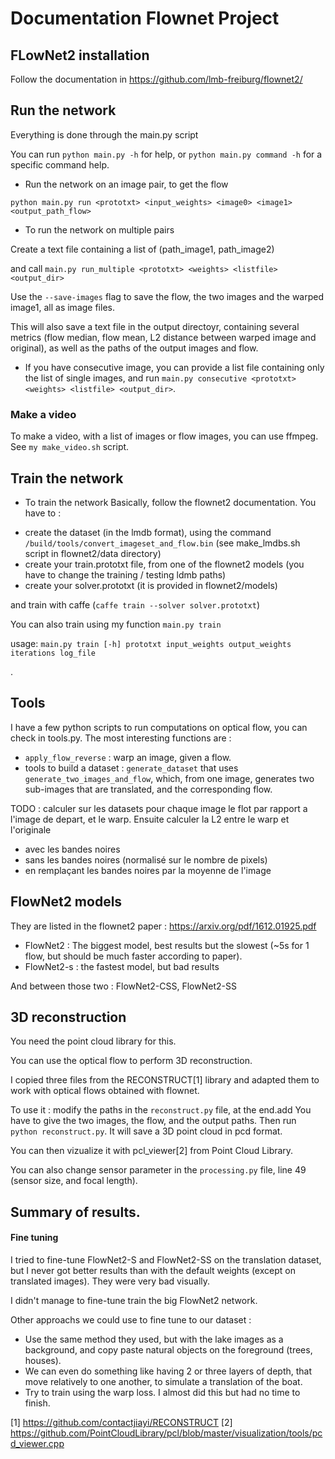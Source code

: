 # Documentation Flownet Project


## FLowNet2 installation 

Follow the documentation in https://github.com/lmb-freiburg/flownet2/

## Run the network

Everything is done through the main.py script

You can run `python main.py -h` for help, or `python main.py command -h` for a specific command help.

* Run the network on an image pair, to get the flow

`python main.py run <prototxt> <input_weights> <image0> <image1> <output_path_flow>`

* To run the network on multiple pairs

Create a text file containing a list of (path_image1, path_image2)

and call `main.py run_multiple <prototxt> <weights> <listfile> <output_dir>`

Use the `--save-images` flag to save the flow, the two images and the warped image1, all as image files.

This will also save a text file in the output directoyr, containing several metrics (flow median, flow mean, L2 distance between warped image and original), as well as the paths of the output images and flow. 

* If you have consecutive image, you can provide a list file containing only the list of single images, 
and run `main.py consecutive <prototxt> <weights> <listfile> <output_dir>`.


### Make a video
To make a video, with a list of images or flow images, you can use ffmpeg. See `my make_video.sh` script.

## Train the network

* To train the network
Basically, follow the flownet2 documentation. You have to : 
- create the dataset (in the lmdb format), using the command `/build/tools/convert_imageset_and_flow.bin` (see make_lmdbs.sh script in flownet2/data directory)
- create your train.prototxt file, from one of the flownet2 models (you have to change the training / testing ldmb paths)
- create your solver.prototxt (it is provided in flownet2/models)

and train with caffe (`caffe train --solver solver.prototxt`)

You can also train using my function `main.py train`

usage: `main.py train [-h]
                     prototxt input_weights output_weights iterations log_file`

.

## Tools

I have a few python scripts to run computations on optical flow, you can check in tools.py.
The most interesting functions are : 
- `apply_flow_reverse` : warp an image, given a flow.
- tools to build a dataset : `generate_dataset` that uses `generate_two_images_and_flow`, which, from one image, generates two sub-images that are translated, and the corresponding flow.



TODO : calculer sur les datasets pour chaque image le flot par rapport a l'image de depart, et le warp. 
Ensuite calculer la L2 entre le warp et l'originale
- avec les bandes noires
- sans les bandes noires (normalisé sur le nombre de pixels)
- en remplaçant les bandes noires par la moyenne de l'image


## FlowNet2 models
They are listed in the flownet2 paper : https://arxiv.org/pdf/1612.01925.pdf

- FlowNet2 : The biggest model, best results but the slowest (~5s for 1 flow, but should be much faster according to paper).
- FlowNet2-s : the fastest model, but bad results

And between those two : FlowNet2-CSS, FlowNet2-SS


## 3D reconstruction
You need the point cloud library for this.

You can use the optical flow to perform 3D reconstruction.

I copied three files from the RECONSTRUCT[1] library and adapted them to work with optical flows obtained with flownet. 

To use it : modify the paths in the `reconstruct.py` file, at the end.add 
You have to give the two images, the flow, and the output paths.
Then run `python reconstruct.py`. It will save a 3D point cloud in pcd format.

You can then vizualize it with pcl_viewer[2] from Point Cloud Library.

You can also change sensor parameter in the `processing.py` file, line 49 (sensor size, and focal length).

## Summary of results.

#### Fine tuning

I tried to fine-tune FlowNet2-S and FlowNet2-SS on the translation dataset, but I never got better results than with the default weights (except on translated images). They were very bad visually.

I didn't manage to fine-tune train the big FlowNet2 network.

Other approachs we could use to fine tune to our dataset : 
- Use the same method they used, but with the lake images as a background, and copy paste natural objects on the foreground (trees, houses).
- We can even do something like having 2 or three layers of depth, that move relatively to one another, to simulate a translation of the boat.
- Try to train using the warp loss. I almost did this but had no time to finish.



[1] https://github.com/contactjiayi/RECONSTRUCT
[2] https://github.com/PointCloudLibrary/pcl/blob/master/visualization/tools/pcd_viewer.cpp


